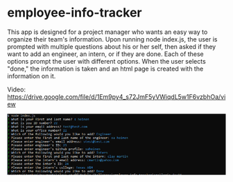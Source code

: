 # employee-info-tracker

This app is designed for a project manager who wants an easy way to organize their team's information.  Upon running node index.js, the user is prompted with multiple questions about his or her self, then asked if they want to add an engineer, an intern, or if they are done.  Each of these options prompt the user with different options.  When the user selects "done," the information is taken and an html page is created with the information on it.


Video:
https://drive.google.com/file/d/1Em9py4_s72JmF5yVWiqdL5w1F6vzbhOa/view


![Alt text](./images/employee-tracker%20ss.png "screenshot")